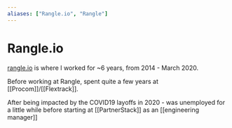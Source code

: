 ```yaml
---
aliases: ["Rangle.io", "Rangle"]
---
```

# Rangle.io

[rangle.io](https://rangle.io) is where I worked for ~6 years, from 2014 - March 2020.

Before working at Rangle, spent quite a few years at [[Procom]]/[[Flextrack]].

After being impacted by the COVID19 layoffs in 2020 - was unemployed for a little while before starting at [[PartnerStack]] as an [[engineering manager]]